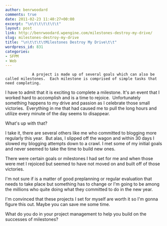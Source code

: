 ```yaml
---
author: benrwoodard
comments: true
date: 2011-02-23 11:40:27+00:00
excerpt: "\n\t\t\t\t\t\t"
layout: post
link: http://benrwoodard.wpengine.com/milestones-destroy-my-drive/
slug: milestones-destroy-my-drive
title: "\n\t\t\t\tMilestones Destroy My Drive\t\t"
wordpress_id: 831
categories:
- SFPM
- Web
---
```



				A project is made up of several goals which can also be called milestones.  Each milestone is comprised of simple tasks that need completing.

I have to admit that it is exciting to complete a milestone. It's an event that I worked hard to accomplish and is a time to rejoice.  Unfortunately something happens to my drive and passion as I celebrate those small victories.  Everything in me that had caused me to pull the long hours and utilize every minute of the day seems to disappear.

What's up with that?

<!-- more -->I take it, there are several others like me who committed to blogging more regularly this year.  But alas, I slipped off the wagon and within 30 days I slowed my blogging attempts down to a crawl.  I met some of my initial goals and never seemed to take the time to build new ones.

There were certain goals or milestones I had set for me and when those were met I rejoiced but seemed to have not moved on and built off of those victories.

I'm not sure if is a matter of good preplanning or regular evaluation that needs to take place but something has to change or I'm going to be among the millions who quite doing what they committed to do in the new year.

I'm convinced that these projects I set for myself are worth it so I'm gonna figure this out. Maybe you can save me some time.

What do you do in your project management to help you build on the successes of milestones?		
